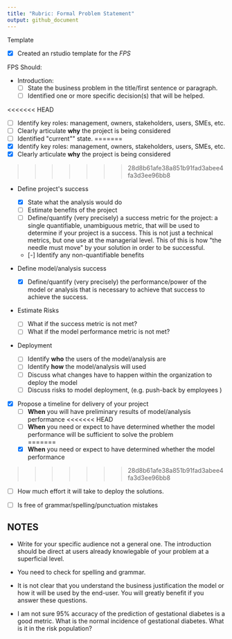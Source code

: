 ```yaml
---
title: "Rubric: Formal Problem Statement"
output: github_document
---
```


Template
 - [x] Created an rstudio template for the *FPS*
 
FPS Should:

 - Introduction: 
   - [ ] State the business problem in the title/first sentence or paragraph.
   - [ ] Identified one or more specific decision(s) that will be helped. 
   
<<<<<<< HEAD
 - [ ] Identify key roles: management, owners, stakeholders, users, SMEs, etc.
 - [ ] Clearly articulate **why** the project is being considered
 - [ ] Identified "current"" state.
=======
 - [x] Identify key roles: management, owners, stakeholders, users, SMEs, etc.
 - [x] Clearly articulate **why** the project is being considered
>>>>>>> 28d8b61afe38a851b91fad3abee4fa3d3ee96bb8

 - Define project's success
   - [x] State what the analysis would do
   - [ ] Estimate benefits of the project 
   - [ ] Define/quantify (very precisely) a success metric for the project: a single quantifiable, unambiguous 
     metric, that will be used to determine if your project is a success. This is
     not just a technical metrics, but one use at the managerial level. This of
     this is how "the needle must move" by your solution in order to be successful.
   - [-] Identify any non-quantifiable benefits 
     
 - Define model/analysis success 
   - [x] Define/quantify (very precisely) the performance/power of the model or analysis that 
     is necessary to achieve that success to achieve the success.

 - Estimate Risks
   - [ ] What if the success metric is not met?
   - [ ] What if the model performance metric is not met?

 - Deployment
   - [ ] Identify **who** the users of the model/analysis are 
   - [ ] Identify **how** the model/analysis will used 
   - [ ] Discuss what changes have to happen within the organization to deploy the model
   - [ ] Discuss risks to model deployment, (e.g. push-back by employees )

 - [x] Propose a timeline for delivery of your project
   - [ ] **When** you will have preliminary results of model/analysis performance
<<<<<<< HEAD
   - [ ] **When** you need or expect to have determined whether the model performance will be sufficient to solve the problem  
=======
   - [x] **When** you need or expect to have determined whether the model performance 
>>>>>>> 28d8b61afe38a851b91fad3abee4fa3d3ee96bb8
   - [ ] How much effort it will take to deploy the solutions.

 - [ ] Is free of grammar/spelling/punctuation mistakes
 

## NOTES

 - Write for your specific audience not a general one. The introduction should be direct at users 
   already knowlegable of your problem at a superficial level.
   
 - You need to check for spelling and grammar.
 
 - It is not clear that you understand the business justification the model or 
   how it will be used by the end-user. You will greatly benefit if you answer 
   these questions.
   
 - I am not sure 95% accuracy of the prediction of gestational diabetes is a good
   metric. What is the normal incidence of gestational diabetes. What is it in 
   the risk population?